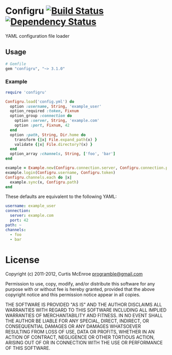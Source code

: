 # Configru [![Build Status](https://secure.travis-ci.org/programble/configru.png?branch=master)](http://travis-ci.org/programble/configru) [![Dependency Status](https://gemnasium.com/programble/configru.png?travis)](https://gemnasium.com/programble/configru)

YAML configuration file loader

## Usage

```ruby
# Gemfile
gem "configru", "~> 3.1.0"
```
### Example

```ruby
require 'configru'

Configru.load('config.yml') do
  option :username, String, 'example_user'
  option_required :token, Fixnum
  option_group :connection do
    option :server, String, 'example.com'
    option :port, Fixnum, 42
  end
  option :path, String, Dir.home do
    transform {|x| File.expand_path(x) }
    validate {|x| File.directory?(x) }
  end
  option_array :channels, String, ['foo', 'bar']
end

example = Example.new(Configru.connection.server, Configru.connection.port)
example.login(Configru.username, Configru.token)
Configru.channels.each do |x|
  example.sync(x, Configru.path)
end
```

These defaults are equivalent to the following YAML:

```yaml
username: example_user
connection:
  server: example.com
  port: 42
path: ~
channels:
  - foo
  - bar
```

# License

Copyright (c) 2011-2012, Curtis McEnroe <programble@gmail.com>

Permission to use, copy, modify, and/or distribute this software for any
purpose with or without fee is hereby granted, provided that the above
copyright notice and this permission notice appear in all copies.

THE SOFTWARE IS PROVIDED "AS IS" AND THE AUTHOR DISCLAIMS ALL WARRANTIES
WITH REGARD TO THIS SOFTWARE INCLUDING ALL IMPLIED WARRANTIES OF
MERCHANTABILITY AND FITNESS. IN NO EVENT SHALL THE AUTHOR BE LIABLE FOR
ANY SPECIAL, DIRECT, INDIRECT, OR CONSEQUENTIAL DAMAGES OR ANY DAMAGES
WHATSOEVER RESULTING FROM LOSS OF USE, DATA OR PROFITS, WHETHER IN AN
ACTION OF CONTRACT, NEGLIGENCE OR OTHER TORTIOUS ACTION, ARISING OUT OF
OR IN CONNECTION WITH THE USE OR PERFORMANCE OF THIS SOFTWARE.

